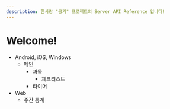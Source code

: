 ```yaml
---
description: 한사랑 "공기" 프로젝트의 Server API Reference 입니다!
---
```


# Welcome!



* Android, iOS, Windows 
  * 메인
    * 과목
      * 체크리스트
    * 타이머
* Web
  * 주간 통계

